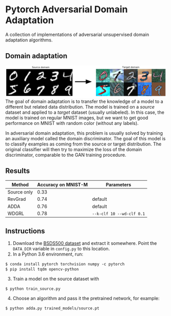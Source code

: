 # Pytorch Adversarial Domain Adaptation
A collection of implementations of adversarial unsupervised domain adaptation algorithms.

## Domain adaptation
![](task.png)
The goal of domain adaptation is to transfer the knowledge of a model to a different but related data distribution.
The model is trained on a *source* dataset and applied to a *target* dataset (usually unlabeled).
In this case, the model is trained on regular MNIST images, but we want to get good performance on MNIST with random color (without any labels).

In adversarial domain adaptation, this problem is usually solved by training an auxiliary model called the domain discriminator. The goal of this model is to classify examples as coming from the source or target distribution. The original classifier will then try to maximize the loss of the domain discriminator, comparable to the GAN training procedure.

## Results

Method      | Accuracy on MNIST-M | Parameters
------------|---------------------|-----------
Source only | 0.33                |
RevGrad     | 0.74                | default
ADDA        | 0.76                | default
WDGRL       | 0.78                | `--k-clf 10 --wd-clf 0.1`

## Instructions
1. Download the [BSDS500 dataset](https://www2.eecs.berkeley.edu/Research/Projects/CS/vision/grouping/resources.html#bsds500) and extract it somewhere. Point the `DATA_DIR` variable in `config.py` to this location.
2. In a Python 3.6 environment, run:
```
$ conda install pytorch torchvision numpy -c pytorch
$ pip install tqdm opencv-python
```
3. Train a model on the source dataset with
```
$ python train_source.py
```
4. Choose an algorithm and pass it the pretrained network, for example:
```
$ python adda.py trained_models/source.pt
```
